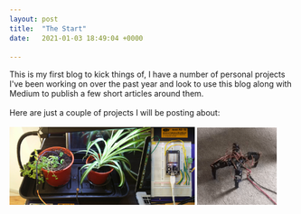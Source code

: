 ```yaml
---
layout: post
title:  "The Start"
date:   2021-01-03 18:49:04 +0000

---
```


This is my first blog to kick things of, I have a number of personal projects I've been working on over the past year and look to use this blog along with Medium to publish a few short articles around them.
\
\
Here are just a couple of projects I will be posting about:
\
\
<img src="/assets/sensor_context_hardware.png" width="65%">
<img src="/assets/spider.gif" width="28%">
